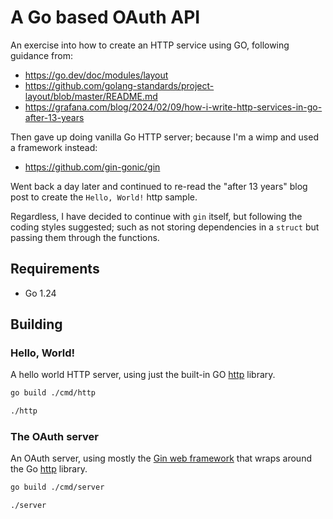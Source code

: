 # A Go based OAuth API

An exercise into how to create an HTTP service using GO, following guidance from:
* https://go.dev/doc/modules/layout
* https://github.com/golang-standards/project-layout/blob/master/README.md
* https://grafana.com/blog/2024/02/09/how-i-write-http-services-in-go-after-13-years

Then gave up doing vanilla Go HTTP server; because I'm a wimp and used a framework instead:
* https://github.com/gin-gonic/gin

Went back a day later and continued to re-read the "after 13 years" blog post to create the `Hello, World!` http sample. 

Regardless, I have decided to continue with `gin` itself, but following the coding styles suggested; such as not storing dependencies in a `struct` but passing them through the functions. 

## Requirements
* Go 1.24

## Building

### Hello, World!
A hello world HTTP server, using just the built-in GO [http](https://pkg.go.dev/net/http) library.
```bash
go build ./cmd/http
```
```bash
./http
```

### The OAuth server
An OAuth server, using mostly the [Gin web framework](https://github.com/gin-gonic/gin) that wraps around the Go [http](https://pkg.go.dev/net/http) library.
```bash
go build ./cmd/server
```
```bash
./server
```

